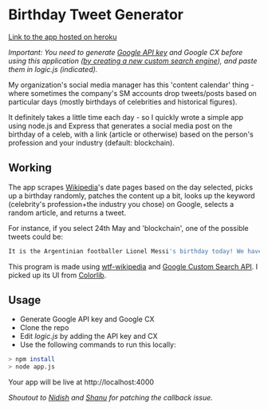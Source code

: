 # Birthday Tweet Generator

[Link to the app hosted on heroku](https://historytweet.herokuapp.com/)

*Important: You need to generate [Google API key](https://code.google.com/apis/console/) and Google CX before using this application ([by creating a new custom search engine](https://cse.google.com/all)), and paste them in logic.js (indicated).*

My organization's social media manager has this 'content calendar' thing - where sometimes the company's SM accounts drop tweets/posts based on particular days (mostly birthdays of celebrities and historical figures).

It definitely takes a little time each day - so I quickly wrote a simple app using node.js and Express that generates a social media post on the birthday of a celeb, with a link (article or otherwise) based on the person's profession and your industry (default: blockchain).

## Working

The app scrapes [Wikipedia](https://en.wikipedia.org/wiki/Category:Days)'s date pages based on the day selected, picks up a birthday randomly, patches the content up a bit, looks up the keyword (celebrity's profession+the industry you chose) on Google, selects a random article, and returns a tweet.

For instance, if you select 24th May and 'blockchain', one of the possible tweets could be:

```sh
It is the Argentinian footballer Lionel Messi's birthday today! We have a cool link for you #OnThisDay: "Hal Robson-Kanu interview: West Brom striker by day, blockchain ...https://www.independent.co.uk/sport/football/football-league/hal-robsonkanu-west-bromwich-albion-championship-interview-blockchain-bitcoin-cambridge-analytica-a8476756.html #footballer #blockchain #blockchaintechnology
```

This program is made using [wtf-wikipedia](https://www.npmjs.com/package/wtf_wikipedia) and [Google Custom Search API](https://developers.google.com/custom-search/v1/overview). I picked up its UI from [Colorlib](https://colorlib.com).

## Usage
* Generate Google API key and Google CX
* Clone the repo
* Edit *logic.js* by adding the API key and CX
* Use the following commands to run this locally:

```sh
> npm install
> node app.js
```
Your app will be live at http://localhost:4000


*Shoutout to [Nidish](https://github.com/nidishkr21) and [Shanu](https://github.com/sgoyanka) for patching the callback issue.*
